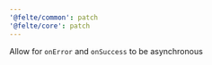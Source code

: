 ```yaml
---
'@felte/common': patch
'@felte/core': patch
---
```


Allow for `onError` and `onSuccess` to be asynchronous
